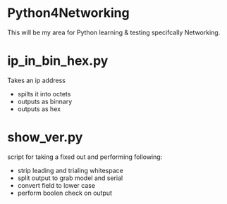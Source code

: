 # Python4Networking

This will be my area for Python learning & testing specifcally Networking. 

# ip_in_bin_hex.py
Takes an ip address
- spilts it into octets
- outputs as binnary
- outputs as hex

# show_ver.py
script for taking a fixed out and performing following:
- strip leading and trialing whitespace
- split output to grab model and serial
- convert field to lower case
- perform boolen check on output
